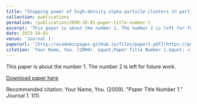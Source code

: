 ```yaml
---
title: "Stopping power of high-density alpha-particle clusters in partially degenerated deuterium–tritium fuels"
collection: publications
permalink: /publication/2009-10-01-paper-title-number-1
excerpt: 'This paper is about the number 1. The number 2 is left for future work.'
date: 2023-10-01
venue: 'Journal 1'
paperurl: '[http://academicpages.github.io/files/paper1.pdf](https://pubs.aip.org/aip/pop/article-abstract/30/7/072708/2902177/Stopping-power-of-high-density-alpha-particle?redirectedFrom=fulltext)'
citation: 'Your Name, You. (2009). &quot;Paper Title Number 1.&quot; <i>Journal 1</i>. 1(1).'
---
```

This paper is about the number 1. The number 2 is left for future work.

[Download paper here](http://academicpages.github.io/files/paper1.pdf)

Recommended citation: Your Name, You. (2009). "Paper Title Number 1." <i>Journal 1</i>. 1(1).
